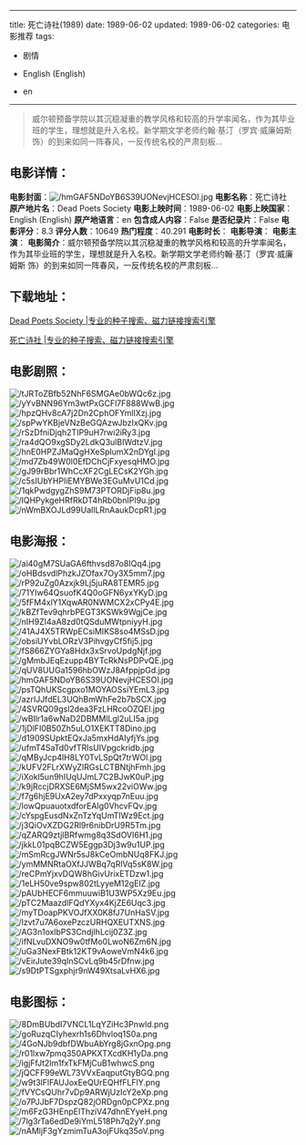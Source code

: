 
---
title: 死亡诗社(1989)
date: 1989-06-02
updated: 1989-06-02
categories: 电影推荐
tags:
- 剧情

- English (English)
- en
---


> 威尔顿预备学院以其沉稳凝重的教学风格和较高的升学率闻名，作为其毕业班的学生，理想就是升入名校。新学期文学老师约翰·基汀（罗宾·威廉姆斯 饰）的到来如同一阵春风，一反传统名校的严肃刻板...

## **电影详情**：

**电影封面**：<img src="https://image.tmdb.org/t/p/w200/hmGAF5NDoYB6S39UONevjHCESOI.jpg" alt="/hmGAF5NDoYB6S39UONevjHCESOI.jpg" title="/hmGAF5NDoYB6S39UONevjHCESOI.jpg">
**电影名称**：死亡诗社
**原产地片名**：Dead Poets Society
**电影上映时间**：1989-06-02
**电影上映国家**：English (English)
**原产地语言**：en
**包含成人内容**：False
**是否纪录片**：False
**电影评分**：8.3
**评分人数**：10649
**热门程度**：40.291
**电影时长**：
**电影导演**：
**电影主演**：
**电影简介**：威尔顿预备学院以其沉稳凝重的教学风格和较高的升学率闻名，作为其毕业班的学生，理想就是升入名校。新学期文学老师约翰·基汀（罗宾·威廉姆斯 饰）的到来如同一阵春风，一反传统名校的严肃刻板...

## **下载地址**：
[Dead Poets Society |专业的种子搜索、磁力链接搜索引擎](https://movie.amd794.com:2083/?search=Dead%20Poets%20Society&ordering=&mode=match_phrase&page_size=10&page=1)

[死亡诗社 |专业的种子搜索、磁力链接搜索引擎](https://movie.amd794.com:2083/?search=%E6%AD%BB%E4%BA%A1%E8%AF%97%E7%A4%BE&ordering=&mode=match_phrase&page_size=10&page=1)
 

## **电影剧照**：
<img src="https://image.tmdb.org/t/p/original/tJRToZBfb52NhF6SMGAe0bWQc6z.jpg" alt="/tJRToZBfb52NhF6SMGAe0bWQc6z.jpg" title="/tJRToZBfb52NhF6SMGAe0bWQc6z.jpg"><img src="https://image.tmdb.org/t/p/original/yYvBNN96Ym3wtPxGCFl7F888WwB.jpg" alt="/yYvBNN96Ym3wtPxGCFl7F888WwB.jpg" title="/yYvBNN96Ym3wtPxGCFl7F888WwB.jpg"><img src="https://image.tmdb.org/t/p/original/hpzQHv8cA7j2Dn2CphOFYmllXzj.jpg" alt="/hpzQHv8cA7j2Dn2CphOFYmllXzj.jpg" title="/hpzQHv8cA7j2Dn2CphOFYmllXzj.jpg"><img src="https://image.tmdb.org/t/p/original/spPwYKBjeVNzBeGQAzwJbzIxQKv.jpg" alt="/spPwYKBjeVNzBeGQAzwJbzIxQKv.jpg" title="/spPwYKBjeVNzBeGQAzwJbzIxQKv.jpg"><img src="https://image.tmdb.org/t/p/original/rSzDfniDjqh2TIP9uH7rwi2iRy3.jpg" alt="/rSzDfniDjqh2TIP9uH7rwi2iRy3.jpg" title="/rSzDfniDjqh2TIP9uH7rwi2iRy3.jpg"><img src="https://image.tmdb.org/t/p/original/ra4dQO9xgSDy2LdkQ3ulBIWdtzV.jpg" alt="/ra4dQO9xgSDy2LdkQ3ulBIWdtzV.jpg" title="/ra4dQO9xgSDy2LdkQ3ulBIWdtzV.jpg"><img src="https://image.tmdb.org/t/p/original/hnE0HPZJMaQgHXeSplumX2nDYgI.jpg" alt="/hnE0HPZJMaQgHXeSplumX2nDYgI.jpg" title="/hnE0HPZJMaQgHXeSplumX2nDYgI.jpg"><img src="https://image.tmdb.org/t/p/original/md7Zb49W0l0EfDChCjFxyesqHMO.jpg" alt="/md7Zb49W0l0EfDChCjFxyesqHMO.jpg" title="/md7Zb49W0l0EfDChCjFxyesqHMO.jpg"><img src="https://image.tmdb.org/t/p/original/gJ99rBbr1WhCcXF2CgLECsK2YGh.jpg" alt="/gJ99rBbr1WhCcXF2CgLECsK2YGh.jpg" title="/gJ99rBbr1WhCcXF2CgLECsK2YGh.jpg"><img src="https://image.tmdb.org/t/p/original/c5sIUbYHPIiEMYBWe3EGuMvU1Cd.jpg" alt="/c5sIUbYHPIiEMYBWe3EGuMvU1Cd.jpg" title="/c5sIUbYHPIiEMYBWe3EGuMvU1Cd.jpg"><img src="https://image.tmdb.org/t/p/original/1qkPwdgygZhS9M73PTORDjFip8u.jpg" alt="/1qkPwdgygZhS9M73PTORDjFip8u.jpg" title="/1qkPwdgygZhS9M73PTORDjFip8u.jpg"><img src="https://image.tmdb.org/t/p/original/lQHPykgeHRfRkDT4hRb0bnIPI9u.jpg" alt="/lQHPykgeHRfRkDT4hRb0bnIPI9u.jpg" title="/lQHPykgeHRfRkDT4hRb0bnIPI9u.jpg"><img src="https://image.tmdb.org/t/p/original/nWmBXOJLd99UaIlLRnAaukDcpR1.jpg" alt="/nWmBXOJLd99UaIlLRnAaukDcpR1.jpg" title="/nWmBXOJLd99UaIlLRnAaukDcpR1.jpg">

## **电影海报**：
<img src="https://image.tmdb.org/t/p/original/ai40gM7SUaGA6fthvsd87o8IQq4.jpg" alt="/ai40gM7SUaGA6fthvsd87o8IQq4.jpg" title="/ai40gM7SUaGA6fthvsd87o8IQq4.jpg"><img src="https://image.tmdb.org/t/p/original/oHBdsvdlPhzkJZOfax7Oy3X5mm7.jpg" alt="/oHBdsvdlPhzkJZOfax7Oy3X5mm7.jpg" title="/oHBdsvdlPhzkJZOfax7Oy3X5mm7.jpg"><img src="https://image.tmdb.org/t/p/original/rP92uZg0Azxjk9Lj5juRA8TEMR5.jpg" alt="/rP92uZg0Azxjk9Lj5juRA8TEMR5.jpg" title="/rP92uZg0Azxjk9Lj5juRA8TEMR5.jpg"><img src="https://image.tmdb.org/t/p/original/71YIw64QsuofK4Q0oGFN6yxYKyD.jpg" alt="/71YIw64QsuofK4Q0oGFN6yxYKyD.jpg" title="/71YIw64QsuofK4Q0oGFN6yxYKyD.jpg"><img src="https://image.tmdb.org/t/p/original/5fFM4xlY1XqwAR0NWMCX2xCPy4E.jpg" alt="/5fFM4xlY1XqwAR0NWMCX2xCPy4E.jpg" title="/5fFM4xlY1XqwAR0NWMCX2xCPy4E.jpg"><img src="https://image.tmdb.org/t/p/original/kBZfTev9qhrbPEGT3KSWk9WgjCe.jpg" alt="/kBZfTev9qhrbPEGT3KSWk9WgjCe.jpg" title="/kBZfTev9qhrbPEGT3KSWk9WgjCe.jpg"><img src="https://image.tmdb.org/t/p/original/nIH9ZI4aA8zd0tQSduMWtpniyyH.jpg" alt="/nIH9ZI4aA8zd0tQSduMWtpniyyH.jpg" title="/nIH9ZI4aA8zd0tQSduMWtpniyyH.jpg"><img src="https://image.tmdb.org/t/p/original/41AJ4X5TRWpECsiMIKS8so4MSsD.jpg" alt="/41AJ4X5TRWpECsiMIKS8so4MSsD.jpg" title="/41AJ4X5TRWpECsiMIKS8so4MSsD.jpg"><img src="https://image.tmdb.org/t/p/original/obsiUYvbLORzV3PihvgyCf5fij5.jpg" alt="/obsiUYvbLORzV3PihvgyCf5fij5.jpg" title="/obsiUYvbLORzV3PihvgyCf5fij5.jpg"><img src="https://image.tmdb.org/t/p/original/fS866ZYGYa8Hdx3xSrvoUpdgNjf.jpg" alt="/fS866ZYGYa8Hdx3xSrvoUpdgNjf.jpg" title="/fS866ZYGYa8Hdx3xSrvoUpdgNjf.jpg"><img src="https://image.tmdb.org/t/p/original/gMmbJEqEzupp4BYTcRkNsPDPvQE.jpg" alt="/gMmbJEqEzupp4BYTcRkNsPDPvQE.jpg" title="/gMmbJEqEzupp4BYTcRkNsPDPvQE.jpg"><img src="https://image.tmdb.org/t/p/original/qUV8UUGa1596hbOWzJ8AfppjpGd.jpg" alt="/qUV8UUGa1596hbOWzJ8AfppjpGd.jpg" title="/qUV8UUGa1596hbOWzJ8AfppjpGd.jpg"><img src="https://image.tmdb.org/t/p/original/hmGAF5NDoYB6S39UONevjHCESOI.jpg" alt="/hmGAF5NDoYB6S39UONevjHCESOI.jpg" title="/hmGAF5NDoYB6S39UONevjHCESOI.jpg"><img src="https://image.tmdb.org/t/p/original/psTQhUKScgpxo1MOYAOSsiYEmL3.jpg" alt="/psTQhUKScgpxo1MOYAOSsiYEmL3.jpg" title="/psTQhUKScgpxo1MOYAOSsiYEmL3.jpg"><img src="https://image.tmdb.org/t/p/original/azrIJJfdEL3UQhBmWhFe2b7bSCX.jpg" alt="/azrIJJfdEL3UQhBmWhFe2b7bSCX.jpg" title="/azrIJJfdEL3UQhBmWhFe2b7bSCX.jpg"><img src="https://image.tmdb.org/t/p/original/4SVRQ09gsl2dea3FzLHRcoOZQEl.jpg" alt="/4SVRQ09gsl2dea3FzLHRcoOZQEl.jpg" title="/4SVRQ09gsl2dea3FzLHRcoOZQEl.jpg"><img src="https://image.tmdb.org/t/p/original/wBIlr1a6wNaD2DBMMlLgl2uLI5a.jpg" alt="/wBIlr1a6wNaD2DBMMlLgl2uLI5a.jpg" title="/wBIlr1a6wNaD2DBMMlLgl2uLI5a.jpg"><img src="https://image.tmdb.org/t/p/original/1jDlFI0B50Zh5uLO1XEKTT8Dino.jpg" alt="/1jDlFI0B50Zh5uLO1XEKTT8Dino.jpg" title="/1jDlFI0B50Zh5uLO1XEKTT8Dino.jpg"><img src="https://image.tmdb.org/t/p/original/d1909SUpktEQxJa5mxHdAIyfjYs.jpg" alt="/d1909SUpktEQxJa5mxHdAIyfjYs.jpg" title="/d1909SUpktEQxJa5mxHdAIyfjYs.jpg"><img src="https://image.tmdb.org/t/p/original/ufmT4SaTd0vfTRIsUIVpgckridb.jpg" alt="/ufmT4SaTd0vfTRIsUIVpgckridb.jpg" title="/ufmT4SaTd0vfTRIsUIVpgckridb.jpg"><img src="https://image.tmdb.org/t/p/original/qMByJcp4lH8LY0TvLSpQt7trWOl.jpg" alt="/qMByJcp4lH8LY0TvLSpQt7trWOl.jpg" title="/qMByJcp4lH8LY0TvLSpQt7trWOl.jpg"><img src="https://image.tmdb.org/t/p/original/kUFV2FLrXWyZIRGsLCTBNtjhFmh.jpg" alt="/kUFV2FLrXWyZIRGsLCTBNtjhFmh.jpg" title="/kUFV2FLrXWyZIRGsLCTBNtjhFmh.jpg"><img src="https://image.tmdb.org/t/p/original/iXokl5un9hIUqUJmL7C2BJwK0uP.jpg" alt="/iXokl5un9hIUqUJmL7C2BJwK0uP.jpg" title="/iXokl5un9hIUqUJmL7C2BJwK0uP.jpg"><img src="https://image.tmdb.org/t/p/original/k9jRccjDRXSE6MjSM5wx22viOWw.jpg" alt="/k9jRccjDRXSE6MjSM5wx22viOWw.jpg" title="/k9jRccjDRXSE6MjSM5wx22viOWw.jpg"><img src="https://image.tmdb.org/t/p/original/f7g6hjE9UxA2ey7dPxxyqp7nEuu.jpg" alt="/f7g6hjE9UxA2ey7dPxxyqp7nEuu.jpg" title="/f7g6hjE9UxA2ey7dPxxyqp7nEuu.jpg"><img src="https://image.tmdb.org/t/p/original/lowQpuauotxdforEAIg0VhcvFQv.jpg" alt="/lowQpuauotxdforEAIg0VhcvFQv.jpg" title="/lowQpuauotxdforEAIg0VhcvFQv.jpg"><img src="https://image.tmdb.org/t/p/original/cYspgEusdNxZnTzYqUmTlWz9Ect.jpg" alt="/cYspgEusdNxZnTzYqUmTlWz9Ect.jpg" title="/cYspgEusdNxZnTzYqUmTlWz9Ect.jpg"><img src="https://image.tmdb.org/t/p/original/j3QiOvXZDG2Rl9r6nibDrU9R5Tm.jpg" alt="/j3QiOvXZDG2Rl9r6nibDrU9R5Tm.jpg" title="/j3QiOvXZDG2Rl9r6nibDrU9R5Tm.jpg"><img src="https://image.tmdb.org/t/p/original/qZARQ9ztjIBRfwmg8q3SdOVI6H1.jpg" alt="/qZARQ9ztjIBRfwmg8q3SdOVI6H1.jpg" title="/qZARQ9ztjIBRfwmg8q3SdOVI6H1.jpg"><img src="https://image.tmdb.org/t/p/original/jkkL01pqBCZW5Eggp3Dj3w9u1UP.jpg" alt="/jkkL01pqBCZW5Eggp3Dj3w9u1UP.jpg" title="/jkkL01pqBCZW5Eggp3Dj3w9u1UP.jpg"><img src="https://image.tmdb.org/t/p/original/mSmRcgJWNr5sJ8kCeOmbNUq8FKJ.jpg" alt="/mSmRcgJWNr5sJ8kCeOmbNUq8FKJ.jpg" title="/mSmRcgJWNr5sJ8kCeOmbNUq8FKJ.jpg"><img src="https://image.tmdb.org/t/p/original/ymMMNRtaOXfJJWBq7qRlVq5sK8W.jpg" alt="/ymMMNRtaOXfJJWBq7qRlVq5sK8W.jpg" title="/ymMMNRtaOXfJJWBq7qRlVq5sK8W.jpg"><img src="https://image.tmdb.org/t/p/original/reCPmYjxvDQW8hGivUrixETDzw1.jpg" alt="/reCPmYjxvDQW8hGivUrixETDzw1.jpg" title="/reCPmYjxvDQW8hGivUrixETDzw1.jpg"><img src="https://image.tmdb.org/t/p/original/1eLH50ve9spw802tLyyeM12gEIZ.jpg" alt="/1eLH50ve9spw802tLyyeM12gEIZ.jpg" title="/1eLH50ve9spw802tLyyeM12gEIZ.jpg"><img src="https://image.tmdb.org/t/p/original/pAUbHECF6mmuuwiB1U3WP5Xz9Eu.jpg" alt="/pAUbHECF6mmuuwiB1U3WP5Xz9Eu.jpg" title="/pAUbHECF6mmuuwiB1U3WP5Xz9Eu.jpg"><img src="https://image.tmdb.org/t/p/original/pTC2MaazdlFQdYXyx4KjZE6Uqc3.jpg" alt="/pTC2MaazdlFQdYXyx4KjZE6Uqc3.jpg" title="/pTC2MaazdlFQdYXyx4KjZE6Uqc3.jpg"><img src="https://image.tmdb.org/t/p/original/myTDoapPKVOJfXX0K8fJ7UnHaSV.jpg" alt="/myTDoapPKVOJfXX0K8fJ7UnHaSV.jpg" title="/myTDoapPKVOJfXX0K8fJ7UnHaSV.jpg"><img src="https://image.tmdb.org/t/p/original/lzvt7u7A6oxePzczURHQXEUTXNS.jpg" alt="/lzvt7u7A6oxePzczURHQXEUTXNS.jpg" title="/lzvt7u7A6oxePzczURHQXEUTXNS.jpg"><img src="https://image.tmdb.org/t/p/original/AG3n1oxlbPS3CndjIhLcij0Z3Z.jpg" alt="/AG3n1oxlbPS3CndjIhLcij0Z3Z.jpg" title="/AG3n1oxlbPS3CndjIhLcij0Z3Z.jpg"><img src="https://image.tmdb.org/t/p/original/ifNLvuDXNO9w0tfMo0LwoN6Zm6N.jpg" alt="/ifNLvuDXNO9w0tfMo0LwoN6Zm6N.jpg" title="/ifNLvuDXNO9w0tfMo0LwoN6Zm6N.jpg"><img src="https://image.tmdb.org/t/p/original/uGa3NexFBtk12KT9vAoweVmN4k6.jpg" alt="/uGa3NexFBtk12KT9vAoweVmN4k6.jpg" title="/uGa3NexFBtk12KT9vAoweVmN4k6.jpg"><img src="https://image.tmdb.org/t/p/original/vEirJute39qInSCvLq9b45rDfnw.jpg" alt="/vEirJute39qInSCvLq9b45rDfnw.jpg" title="/vEirJute39qInSCvLq9b45rDfnw.jpg"><img src="https://image.tmdb.org/t/p/original/s9DtPTSgxphjr9nW49XtsaLvHX6.jpg" alt="/s9DtPTSgxphjr9nW49XtsaLvHX6.jpg" title="/s9DtPTSgxphjr9nW49XtsaLvHX6.jpg">

## **电影图标**：
<img src="https://image.tmdb.org/t/p/original/8DmBUbdI7VNCL1LqYZiHc3Pnwld.png" alt="/8DmBUbdI7VNCL1LqYZiHc3Pnwld.png" title="/8DmBUbdI7VNCL1LqYZiHc3Pnwld.png"><img src="https://image.tmdb.org/t/p/original/goRuzqCIyhexrh1s6Dhvloq1S0a.png" alt="/goRuzqCIyhexrh1s6Dhvloq1S0a.png" title="/goRuzqCIyhexrh1s6Dhvloq1S0a.png"><img src="https://image.tmdb.org/t/p/original/4GoNJb9dbfDWbuAbYrg8jGxnOpg.png" alt="/4GoNJb9dbfDWbuAbYrg8jGxnOpg.png" title="/4GoNJb9dbfDWbuAbYrg8jGxnOpg.png"><img src="https://image.tmdb.org/t/p/original/r01lxw7pmq350APKXTXcdKH1yDa.png" alt="/r01lxw7pmq350APKXTXcdKH1yDa.png" title="/r01lxw7pmq350APKXTXcdKH1yDa.png"><img src="https://image.tmdb.org/t/p/original/igjFfJt2lm1fxTkFMjCuB1whwcS.png" alt="/igjFfJt2lm1fxTkFMjCuB1whwcS.png" title="/igjFfJt2lm1fxTkFMjCuB1whwcS.png"><img src="https://image.tmdb.org/t/p/original/jQCFF99eWL73VVxEaqputGtyBGQ.png" alt="/jQCFF99eWL73VVxEaqputGtyBGQ.png" title="/jQCFF99eWL73VVxEaqputGtyBGQ.png"><img src="https://image.tmdb.org/t/p/original/w9t3lFlFAUJoxEeQUrEQHfFLFlY.png" alt="/w9t3lFlFAUJoxEeQUrEQHfFLFlY.png" title="/w9t3lFlFAUJoxEeQUrEQHfFLFlY.png"><img src="https://image.tmdb.org/t/p/original/fVYCsQUhr7vDp9ARWjUzIcY2eXp.png" alt="/fVYCsQUhr7vDp9ARWjUzIcY2eXp.png" title="/fVYCsQUhr7vDp9ARWjUzIcY2eXp.png"><img src="https://image.tmdb.org/t/p/original/o7PJJbF7DspzQ82jORDgn0pCPXz.png" alt="/o7PJJbF7DspzQ82jORDgn0pCPXz.png" title="/o7PJJbF7DspzQ82jORDgn0pCPXz.png"><img src="https://image.tmdb.org/t/p/original/m6FzG3HEnpEIThziV47dhnEYyeH.png" alt="/m6FzG3HEnpEIThziV47dhnEYyeH.png" title="/m6FzG3HEnpEIThziV47dhnEYyeH.png"><img src="https://image.tmdb.org/t/p/original/7lg3rTa6edDe9iYmL518Ph7q2yY.png" alt="/7lg3rTa6edDe9iYmL518Ph7q2yY.png" title="/7lg3rTa6edDe9iYmL518Ph7q2yY.png"><img src="https://image.tmdb.org/t/p/original/nAMljF3gYzmimTuA3ojFUkq35oV.png" alt="/nAMljF3gYzmimTuA3ojFUkq35oV.png" title="/nAMljF3gYzmimTuA3ojFUkq35oV.png">
